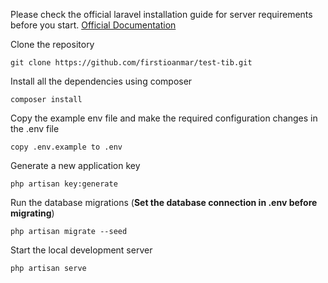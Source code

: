 
Please check the official laravel installation guide for server requirements before you start. [Official Documentation](https://laravel.com/docs/5.4/installation#installation)

Clone the repository

    git clone https://github.com/firstioanmar/test-tib.git
    
Install all the dependencies using composer

    composer install

Copy the example env file and make the required configuration changes in the .env file

    copy .env.example to .env

Generate a new application key

    php artisan key:generate
    
Run the database migrations (**Set the database connection in .env before migrating**)

    php artisan migrate --seed

Start the local development server

    php artisan serve
